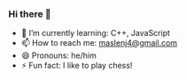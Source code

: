 ### Hi there 👋

- 🌱 I’m currently learning: C++, JavaScript
- 📫 How to reach me: maslenj4@gmail.com
- 😄 Pronouns: he/him
- ⚡ Fun fact: I like to play chess!
